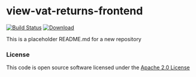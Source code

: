 # view-vat-returns-frontend

[![Build Status](https://travis-ci.org/hmrc/view-vat-returns-frontend.svg)](https://travis-ci.org/hmrc/view-vat-returns-frontend) [ ![Download](https://api.bintray.com/packages/hmrc/releases/view-vat-returns-frontend/images/download.svg) ](https://bintray.com/hmrc/releases/view-vat-returns-frontend/_latestVersion)

This is a placeholder README.md for a new repository

### License








This code is open source software licensed under the [Apache 2.0 License]("http://www.apache.org/licenses/LICENSE-2.0.html")